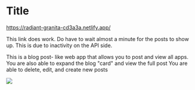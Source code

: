 # Title
https://radiant-granita-cd3a3a.netlify.app/

This link does work. Do have to wait almost a minute for the posts to show up. This is due to inactivity on the API side. 

This is a blog post- like web app that allows you to post and view all apps. 
You are also able to expand the blog "card" and view the full post
You are able to delete, edit, and create new posts

![](https://imgur.com/LmEM5wH,jpg)
